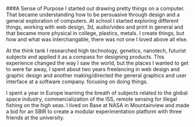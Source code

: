 ###A Sense of Purpose
I started out drawing pretty things on a computer. That became understanding how to be persuasive through design and a general exploration of computers. At school I started exploring different things, working with web design, 3d, audio/video and print in general and that became more physical in college, plastics, metals. I create things, but how and what was interchangable, there was not one I loved above all else.

At the think tank I researched high technology, genetics, nanotech, futurist subjects and applied it as a compass for designing products. This experience changed the way I saw the world, but the places I wanted to get to were far away, I spent about two years freelancing in web design and graphic design and another making/directed the general graphics and user interface at a software company. focusing on doing things.

I spent a year in Europe learning the breath of subjects related to the global space industry, commercialization of the ISS, remote sensing for illegal fishing on the high seas. I lived on Base at NASA in Mountainview and made a bid for an SBIR to create a modular experimentation platform with three friends at the university.